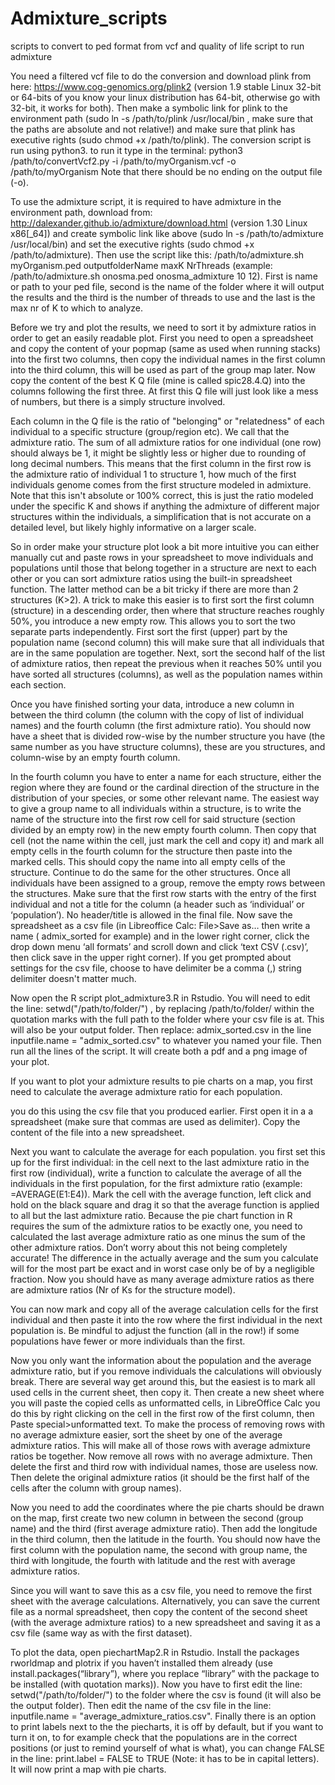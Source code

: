 # Admixture_scripts
scripts to convert to ped format from vcf and quality of life script to run admixture

You need a filtered vcf file to do the conversion and download plink from here: https://www.cog-genomics.org/plink2 (version 1.9 stable Linux 32-bit or 64-bits of you know your linux distribution has 64-bit, otherwise go with 32-bit, it works for both). Then make a symbolic link for plink to the environment path (sudo ln -s /path/to/plink /usr/local/bin , make sure that the paths are absolute and not relative!) and make sure that plink has executive rights (sudo chmod +x /path/to/plink). The conversion script is run using python3. to run it type in the terminal: python3 /path/to/convertVcf2.py -i /path/to/myOrganism.vcf -o /path/to/myOrganism
Note that there should be no ending on the output file (-o).

To use the admixture script, it is required to have admixture in the environment path, download from: http://dalexander.github.io/admixture/download.html (version 1.30 Linux x86[\_64]) and create symbolic link like above (sudo ln -s /path/to/admixture /usr/local/bin) and set the executive rights (sudo chmod +x /path/to/admixture). Then use the script like this: /path/to/admixture.sh myOrganism.ped outputfolderName maxK NrThreads (example: /path/to/admixture.sh onosma.ped onosma_admixture 10 12). First is name or path to your ped file, second is the name of the folder where it will output the results and the third is the number of threads to use and the last is the max nr of K to which to analyze.

Before we try and plot the results, we need to sort it by admixture ratios in order to get an easily readable plot. First you need to open a spreadsheet and copy the content of your popmap (same as used when running stacks) into the first two columns, then copy the individual names in the first column into the third column, this will be used as part of the group map later. Now copy the content of the best K Q file (mine is called spic28.4.Q) into the columns following the first three. At first this Q file will just look like a mess of numbers, but there is a simply structure involved. 

Each column in the Q file is the ratio of "belonging" or "relatedness" of each individual to a specific structure (group/region etc). We call that the admixture ratio. The sum of all admixture ratios for one individual (one row) should always be 1, it might be slightly less or higher due to rounding of long decimal numbers. This means that the first column in the first row is the admixture ratio of individual 1 to structure 1, how much of the first individuals genome comes from the first structure modeled in admixture. Note that this isn't absolute or 100% correct, this is just the ratio modeled under the specific K and shows if anything the admixture of different major structures within the individuals, a simplification that is not accurate on a detailed level, but likely highly informative on a larger scale.

So in order make your structure plot look a bit more intuitive you can either manually cut and paste rows in your spreadsheet to move individuals and populations until those that belong together in a structure are next to each other or you can sort admixture ratios using the built-in spreadsheet function. The latter method can be a bit tricky if there are more than 2 structures (K>2). A trick to make this easier is to first sort the first column (structure) in a descending order, then where that structure reaches roughly 50%, you introduce a new empty row. This allows you to sort the two separate parts independently. First sort the first (upper) part by the population name (second column) this will make sure that all individuals that are in the same population are together. Next, sort the second half of the list of admixture ratios, then repeat the previous when it reaches 50% until you have sorted all structures (columns), as well as the population names within each section.

Once you have finished sorting your data, introduce a new column in between the third column (the column with the copy of list of individual names) and the fourth column (the first admixture ratio). You should now have a sheet that is divided row-wise by the number structure you have (the same number as you have structure columns), these are you structures, and column-wise by an empty fourth column.

In the fourth column you have to enter a name for each structure, either the region where they are found or the cardinal direction of the structure in the distribution of your species, or some other relevant name. The easiest way to give a group name to all individuals within a structure, is to write the name of the structure into the first row cell for said structure (section divided by an empty row) in the new empty fourth column. Then copy that cell (not the name within the cell, just mark the cell and copy it) and mark all empty cells in the fourth column for the structure then paste into the marked cells. This should copy the name into all empty cells of the structure. Continue to do the same for the other structures. Once all individuals have been assigned to a group, remove the empty rows between the structures. Make sure that the first row starts with the entry of the first individual and not a title for the column (a header such as ‘individual’ or ‘population’). No header/title is allowed in the final file. Now save the spreadsheet as a csv file (in Libreoffice Calc: File>Save as… then write a name ( admix_sorted for example) and in the lower right corner, click the drop down menu ‘all formats’ and scroll down and click ‘text CSV (.csv)’, then click save in the upper right corner). If you get prompted about settings for the csv file, choose to have delimiter be a comma (,) string delimiter doesn't matter much.

Now open the R script plot_admixture3.R in Rstudio. You will need to edit the line: setwd("/path/to/folder/") , by replacing /path/to/folder/ within the quotation marks with the full path to the folder where your csv file is at. This will also be your output folder. Then replace: admix_sorted.csv in the line inputfile.name = "admix_sorted.csv" to whatever you named your file. Then run all the lines of the script. It will create both a pdf and a png image of your plot.

If you want to plot your admixture results to pie charts on a map, you first need to calculate the average admixture ratio for each population.

you do this using the csv file that you produced earlier. First open it in a a spreadsheet (make sure that commas are used as delimiter). Copy the content of the file into a new spreadsheet. 

Next you want to calculate the average for each population. you first set this up for the first individual: in the cell next to the last admixture ratio in the first row (individual), write a function to calculate the average of all the individuals in the first population, for the first admixture ratio (example: =AVERAGE(E1:E4)). Mark the cell with the average function, left click and hold on the black square and drag it so that the average function is applied to all but the last admixture ratio. Because the pie chart function in R requires the sum of the admixture ratios to be exactly one, you need to calculated the last average admixture ratio as one minus the sum of the other admixture ratios. Don’t worry about this not being completely accurate! The difference in the actually average and the sum you calculate will for the most part be exact and in worst case only be of by a negligible fraction. Now you should have as many average admixture ratios as there are admixture ratios (Nr of Ks for the structure model).

You can now mark and copy all of the average calculation cells for the first individual and then paste it into the row where the first individual in the next population is. Be mindful to adjust the function (all in the row!) if some populations have fewer or more individuals than the first.

Now you only want the information about the population and the average admixture ratio, but if you remove individuals the calculations will obviously break. There are several way get around this, but the easiest is to mark all used cells in the current sheet, then copy it. Then create a new sheet where you will paste the copied cells as unformatted cells, in LibreOffice Calc you do this by right clicking on the cell in the first row of the first column, then Paste special>unformatted text. To make the process of removing rows with no average admixture easier, sort the sheet by one of the average admixture ratios. This will make all of those rows with average admixture ratios be together. Now remove all rows with no average admixture. Then delete the first and third row with individual names, those are useless now. Then delete the original admixture ratios (it should be the first half of the cells after the column with group names). 

Now you need to add the coordinates where the pie charts should be drawn on the map, first create two new column in between the second (group name) and the third (first average admixture ratio). Then add the longitude in the third column, then the latitude in the fourth. You should now have the first column with the population name, the second with group name, the third with longitude, the fourth with latitude and the rest with average admixture ratios.

Since you will want to save this as a csv file, you need to remove the first sheet with the average calculations. Alternatively, you can save the current file as a normal spreadsheet, then copy the content of the second sheet (with the average admixture ratios) to a new spreadsheet and saving it as a csv file (same way as with the first dataset).

To plot the data, open piechartMap2.R in Rstudio. Install the packages rworldmap and plotrix if you haven’t installed them already (use install.packages(“library”), where you replace “library” with the package to be installed (with quotation marks)). Now you have to first edit the line: setwd("/path/to/folder/") to the folder where the csv is found (it will also be the output folder). Then edit the name of the csv file in the line: inputfile.name = "average_admixture_ratios.csv". Finally there is an option to print labels next to the the piecharts, it is off by default, but if you want to turn it on, to for example check that the populations are in the correct positions (or just to remind yourself of what is what), you can change FALSE in the line: print.label = FALSE  to TRUE (Note: it has to be in capital letters). It will now print a map with pie charts.
